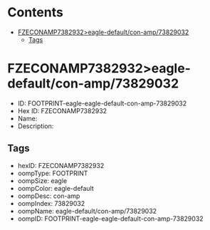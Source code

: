 



Contents
========

* [FZECONAMP7382932>eagle-default/con-amp/73829032](#fzeconamp7382932eagle-defaultcon-amp73829032)
	* [Tags](#tags)

# FZECONAMP7382932>eagle-default/con-amp/73829032

- ID: FOOTPRINT-eagle-eagle-default-con-amp-73829032
- Hex ID: FZECONAMP7382932
- Name: 
- Description: 

## Tags

- hexID: FZECONAMP7382932
- oompType: FOOTPRINT
- oompSize: eagle
- oompColor: eagle-default
- oompDesc: con-amp
- oompIndex: 73829032
- oompName: eagle-default/con-amp/73829032
- oompID: FOOTPRINT-eagle-eagle-default-con-amp-73829032
